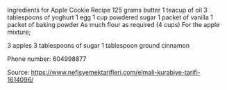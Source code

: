 Ingredients for Apple Cookie Recipe
125 grams butter
1 teacup of oil
3 tablespoons of yoghurt
1 egg
1 cup powdered sugar
1 packet of vanilla
1 packet of baking powder
As much flour as required (4 cups)
For the apple mixture;

3 apples
3 tablespoons of sugar
1 tablespoon ground cinnamon 




Phone number: 604998877

Source: https://www.nefisyemektarifleri.com/elmali-kurabiye-tarifi-1614096/